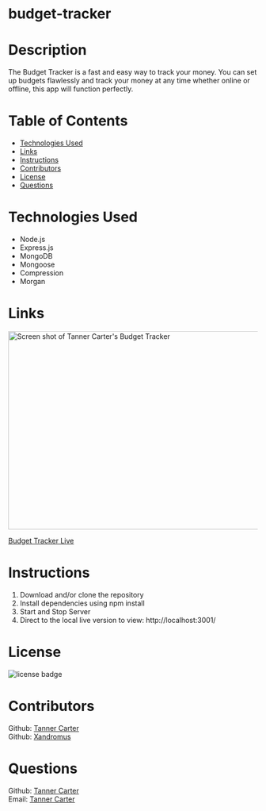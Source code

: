 # budget-tracker

# Description

The Budget Tracker is a fast and easy way to track your money. You can set up budgets flawlessly and track your money at any time whether online or offline, this app will function perfectly.

# Table of Contents

- [Technologies Used](#Technologies-used)
- [Links](#Links)
- [Instructions](#Instructions)
- [Contributors](#Contributors)
- [License](#license)
- [Questions](#questions)

# Technologies Used
- Node.js
- Express.js
- MongoDB
- Mongoose
- Compression
- Morgan


# Links

<img src="https://user-images.githubusercontent.com/80929740/131288573-138b7238-12eb-43e8-ac86-455fda1df2ae.png" width="600" height="400" alt="Screen shot of Tanner Carter's Budget Tracker"/>

[Budget Tracker Live](https://budget-tracker-tannerc.herokuapp.com/)

# Instructions

1. Download and/or clone the repository
2. Install dependencies using npm install
3. Start and Stop Server
4. Direct to the local live version to view: http://localhost:3001/


# License
![license badge](https://img.shields.io/badge/license-MIT-brightgreen)


# Contributors
Github: [Tanner Carter](https://github.com/TannerCarter) </br>
Github: [Xandromus](https://github.com/Xandromus)

# Questions

Github: [Tanner Carter](https://github.com/TannerCarter) </br>
Email: [Tanner Carter](Nottoday@gmail.com)
